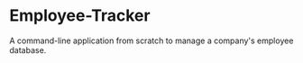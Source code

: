 # Employee-Tracker
A command-line application from scratch to manage a company's employee database.
